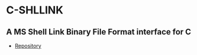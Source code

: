 # C-SHLLINK
## A MS Shell Link Binary File Format interface for C

* [Repository](github.com/Elec42/C-SHLLINK)

